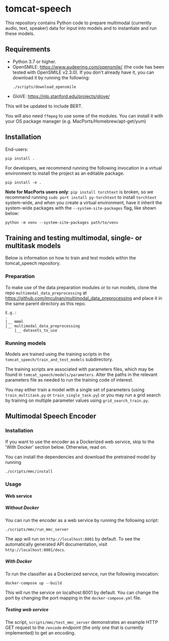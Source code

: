 # tomcat-speech

This repository contains Python code to prepare multimodal (currently audio,
text, speaker) data for input into models and to instantiate and run these
models.

## Requirements

* Python 3.7 or higher.
* OpenSMILE: https://www.audeering.com/opensmile/ (the code has been tested with
  OpenSMILE v2.3.0). If you don't already have it, you can download it by
  running the following:
  ```
  ./scripts/download_opensmile
  ```
* GloVE: https://nlp.stanford.edu/projects/glove/

This will be updated to include BERT.

You will also need `ffmpeg` to use some of the modules. You can install it with
your OS package manager (e.g. MacPorts/Homebrew/apt-get/yum)

## Installation

End-users:

    pip install .

For developers, we recommend running the following invocation in a virtual
environment to install the project as an editable package.

    pip install -e .


**Note for MacPorts users only**: `pip install torchtext` is broken, so we recommend
running `sudo port install py-torchtext` to install `torchtext` system-wide,
and when you create a virtual environment, have it inherit the system-wide
packages with the `--system-site-packages` flag, like shown below:

    python -m venv --system-site-packages path/to/venv

## Training and testing multimodal, single- or multitask models

Below is information on how to train and test models within the tomcat_speech repository.

### Preparation

To make use of the data preparation modules or to run models, clone the repo `multimodal_data_preprocessing` at https://github.com/jmculnan/multimodal_data_preprocessing and place it in the same parent directory as this repo. 

```
E.g.: 
.
|__ mmml
|__ multimodal_data_preprocessing
    |__ datasets_to_use

```

### Running models 

Models are trained using the training scripts in the `tomcat_speech/train_and_test_models` subdirectory. 

The training scripts are associated with parameters files, which may be found in `tomcat_speech/models/parameters`. Alter the paths in the relevant parameters file as needed to run the training code of interest. 

You may either train a model with a single set of parameters (using `train_multitask.py` or `train_single_task.py`) or you may run a grid search by training on multiple parameter values using `grid_search_train.py`.



Multimodal Speech Encoder
-------------------------


### Installation


If you want to use the encoder as a Dockerized web service, skip to the
'With Docker' section below. Otherwise, read on.

You can install the dependencies and download the pretrained model by running

    ./scripts/mmc/install

### Usage

#### Web service

##### Without Docker

You can run the encoder as a web service by running the
following script:

    ./scripts/mmc/run_mmc_server

The app will run on `http://localhost:8001` by default. To see the
automatically generated API documentation, visit `http://localhost:8001/docs`.

##### With Docker

To run the classifier as a Dockerized service, run the following invocation:

    docker-compose up --build

This will run the service on localhost:8001 by default. You can change the port
by changing the port mapping in the `docker-compose.yml` file.

##### Testing web service

The script, `scripts/mmc/test_mmc_server` demonstrates an example HTTP GET request
to the `/encode` endpoint (the only one that is currently implemented) to get
an encoding.
